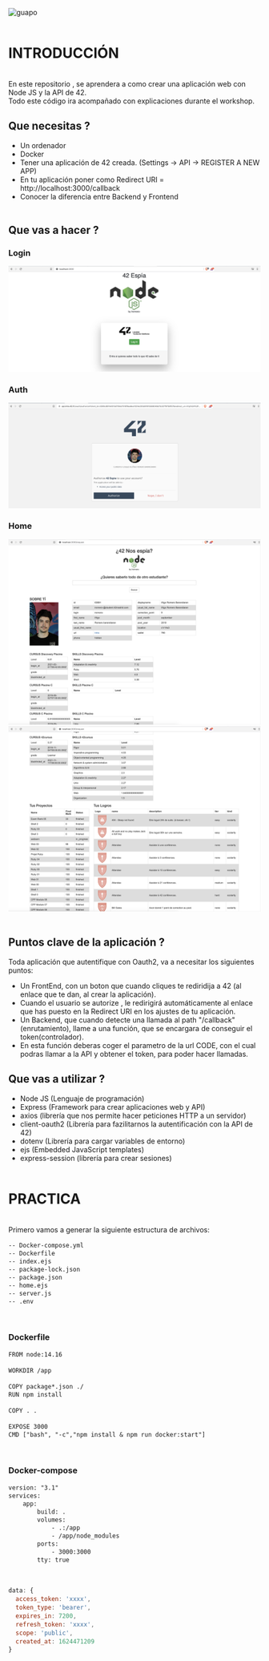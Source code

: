 ![guapo](https://raw.githubusercontent.com/InigoRomero/LO-QUE-IROMERO--SABE-LA-PI-A-LO-SABE-/main/resources/pin%CC%83aSabe.png)
<br><br>
# INTRODUCCIÓN
<br>
En este repositorio , se aprendera a como crear una aplicación web con Node JS y la API de 42.<br>
Todo este código ira acompañado con explicaciones durante el workshop.

## Que necesitas ?
- Un ordenador
- Docker
- Tener una aplicación de 42 creada. (Settings -> API -> REGISTER A NEW APP)
- En tu aplicación poner como Redirect URI = http://localhost:3000/callback
- Conocer la diferencia entre Backend y Frontend
<br><br>
## Que vas a hacer ?
### Login
![Login](https://github.com/InigoRomero/42ItTest/blob/main/nodeJS/captures/Login.png)
### Auth
![auth](https://github.com/InigoRomero/42ItTest/blob/main/nodeJS/captures/Auth.png)
### Home
![home](https://github.com/InigoRomero/42ItTest/blob/main/nodeJS/captures/Home.png)
![home](https://github.com/InigoRomero/42ItTest/blob/main/nodeJS/captures/Home2.png)
<br>
<br>
## Puntos clave de la aplicación ?<br>
Toda aplicación que autentifique con Oauth2, va a necesitar los siguientes puntos:
- Un FrontEnd, con un boton que cuando cliques te rediridija a 42 (al enlace que te dan, al crear la aplicación).
- Cuando el usuario se autorize , le redirigirá automáticamente al enlace que has puesto en la Redirect URI en los ajustes de tu aplicación.
- Un Backend, que cuando detecte una llamada al path "/callback" (enrutamiento), llame a una función, que se encargara de conseguir el token(controlador).
- En esta función deberas coger el parametro de la url CODE, con el cual podras llamar a la API y obtener el token, para poder hacer llamadas.

## Que vas a utilizar ?
- Node JS (Lenguaje de programación)
- Express (Framework para crear aplicaciones web y API)
- axios (librería que nos permite hacer peticiones HTTP a un servidor)
- client-oauth2 (Librería para fazilitarnos la autentificación con la API de 42)
- dotenv (Librería para cargar variables de entorno)
- ejs (Embedded JavaScript templates)
- express-session (librería para crear sesiones)
<br><br>

# PRACTICA
<br>
Primero vamos a generar la siguiente estructura de archivos:<br>

```shell
-- Docker-compose.yml
-- Dockerfile
-- index.ejs
-- package-lock.json
-- package.json
-- home.ejs
-- server.js
-- .env
```
<br>

### Dockerfile

```docker
FROM node:14.16

WORKDIR /app

COPY package*.json ./
RUN npm install

COPY . .

EXPOSE 3000
CMD ["bash", "-c","npm install & npm run docker:start"]
```
<br>

### Docker-compose

```docker
version: "3.1"
services:
    app:
        build: .
        volumes:
            - .:/app
            - /app/node_modules
        ports:
            - 3000:3000
        tty: true
```
<br>


```js
data: {
  access_token: 'xxxx',
  token_type: 'bearer',
  expires_in: 7200,
  refresh_token: 'xxxx',
  scope: 'public',
  created_at: 1624471209
}
```



